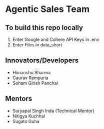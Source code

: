 # **Agentic Sales Team**

## To build this repo locally 

1. Enter Google and Cohere API Keys in .env
2. Enter Files in data_short


## **Innovators/Developers​**
- Himanshu Sharma ​
- Gaurav Rampuria ​
- Soham Girish Panchal​
  
## **Mentors**
- Suryapal Singh Inda (Technical Mentor)
- Nitigya Kuchhal​
- Sugato Guha ​
  

